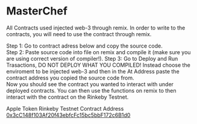 # MasterChef
All Contracts used injected web-3 through remix. In order to write to the contracts, you will need to use the contract through remix.

Step 1: Go to contract adress below and copy the source code.  
Step 2: Paste source code into file on remix and compile it (make sure you are using correct version of compiler!). 
Step 3: Go to Deploy and Run Trasactions, DO NOT DEPLOY WHAT YOU COMPILED! Instead choose the enviroment to be injected web-3 and then in
the At Address paste the contract address you copied the source code from.  
Now you should see the contract you wanted to interact with under deployed contracts. You can then use the functions on remix to then interact with the contract on the Rinkeby Testnet.  


Apple Token Rinkeby Testnet Contract Address [0x3cC148f103Af20f43ebfcFc15bc5bbF172c6B1d0](https://rinkeby.etherscan.io/address/0x3cc148f103af20f43ebfcfc15bc5bbf172c6b1d0)
